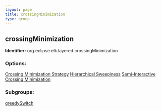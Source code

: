 ```yaml
---
layout: page
title: crossingMinimization
type: group
---
```

## crossingMinimization

**Identifier:** org.eclipse.elk.layered.crossingMinimization

### Options:

[Crossing Minimization Strategy](org-eclipse-elk-layered-crossingMinimization-strategy)
[Hierarchical Sweepiness](org-eclipse-elk-layered-crossingMinimization-hierarchicalSweepiness)
[Semi-Interactive Crossing Minimization](org-eclipse-elk-layered-crossingMinimization-semiInteractive)

### Subgroups:

[greedySwitch](org-eclipse-elk-layered-crossingMinimization-greedySwitch)
